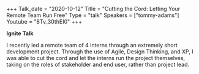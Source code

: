 +++
Talk_date = "2020-10-12"
Title = "Cutting the Cord: Letting Your Remote Team Run Free"
Type = "talk"
Speakers = ["tommy-adams"]
Youtube = "8Tv_30thEI0"
+++

**Ignite Talk**

I recently led a remote team of 4 interns through an extremely short development project. Through the use of Agile, Design Thinking, and XP, I was able to cut the cord and let the interns run the project themselves, taking on the roles of stakeholder and end user, rather than project lead.
